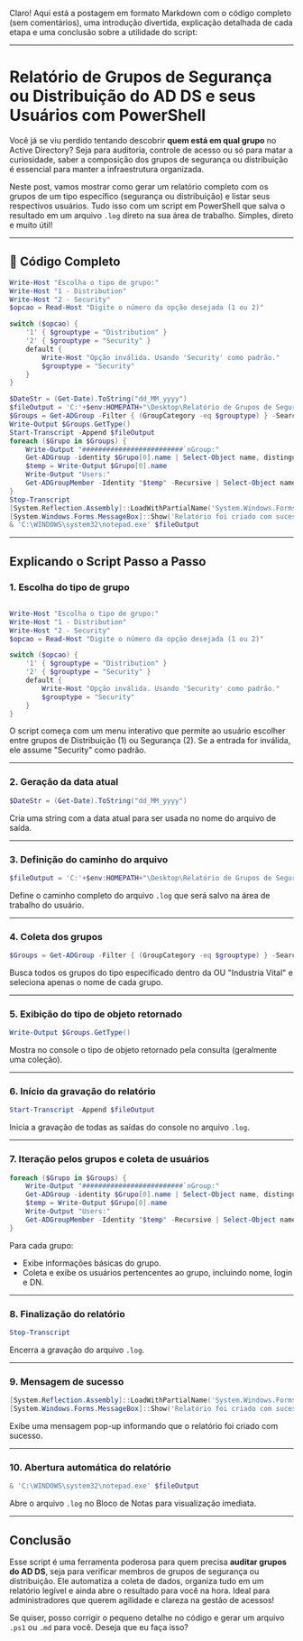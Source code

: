 Claro! Aqui está a postagem em formato Markdown com o código completo (sem comentários), uma introdução divertida, explicação detalhada de cada etapa e uma conclusão sobre a utilidade do script:

***

# Relatório de Grupos de Segurança ou Distribuição do AD DS e seus Usuários com PowerShell

Você já se viu perdido tentando descobrir **quem está em qual grupo** no Active Directory? Seja para auditoria, controle de acesso ou só para matar a curiosidade, saber a composição dos grupos de segurança ou distribuição é essencial para manter a infraestrutura organizada.

Neste post, vamos mostrar como gerar um relatório completo com os grupos de um tipo específico (segurança ou distribuição) e listar seus respectivos usuários. Tudo isso com um script em PowerShell que salva o resultado em um arquivo `.log` direto na sua área de trabalho. Simples, direto e muito útil!

***

## 📜 Código Completo

```powershell
Write-Host "Escolha o tipo de grupo:"
Write-Host "1 - Distribution"
Write-Host "2 - Security"
$opcao = Read-Host "Digite o número da opção desejada (1 ou 2)"

switch ($opcao) {
    '1' { $grouptype = "Distribution" }
    '2' { $grouptype = "Security" }
    default {
        Write-Host "Opção inválida. Usando 'Security' como padrão."
        $grouptype = "Security"
    }
}

$DateStr = (Get-Date).ToString("dd_MM_yyyy")
$fileOutput = 'C:'+$env:HOMEPATH+"\Desktop\Relatório de Grupos de Segurança e Usuários do AD - '+$DateStr+'.log'"
$Groups = Get-ADGroup -Filter { (GroupCategory -eq $grouptype) } -SearchBase "OU=Industria Vital,DC=meudominio,DC=com,DC=br" -Properties * | Select-Object name 
Write-Output $Groups.GetType()
Start-Transcript -Append $fileOutput
foreach ($Grupo in $Groups) {
    Write-Output "#########################`nGroup:"
    Get-ADGroup -identity $Grupo[0].name | Select-Object name, distinguishedName, GroupCategory, GroupScope
    $temp = Write-Output $Grupo[0].name
    Write-Output "Users:"
    Get-ADGroupMember -Identity "$temp" -Recursive | Select-Object name, SamAccountName, distinguishedName
}
Stop-Transcript
[System.Reflection.Assembly]::LoadWithPartialName('System.Windows.Forms')
[System.Windows.Forms.MessageBox]::Show('Relatório foi criado com sucesso! Local do arquivo: '+$fileOutput,'PROCESSO CONCLUÍDO')
& 'C:\WINDOWS\system32\notepad.exe' $fileOutput
```

***

## Explicando o Script Passo a Passo

### 1. Escolha do tipo de grupo

```powershell

Write-Host "Escolha o tipo de grupo:"
Write-Host "1 - Distribution"
Write-Host "2 - Security"
$opcao = Read-Host "Digite o número da opção desejada (1 ou 2)"

switch ($opcao) {
    '1' { $grouptype = "Distribution" }
    '2' { $grouptype = "Security" }
    default {
        Write-Host "Opção inválida. Usando 'Security' como padrão."
        $grouptype = "Security"
    }
}
```

O script começa com um menu interativo que permite ao usuário escolher entre grupos de Distribuição (1) ou Segurança (2). Se a entrada for inválida, ele assume "Security" como padrão.

***

### 2. Geração da data atual

```powershell
$DateStr = (Get-Date).ToString("dd_MM_yyyy")
```

Cria uma string com a data atual para ser usada no nome do arquivo de saída.

***

### 3. Definição do caminho do arquivo

```powershell
$fileOutput = 'C:'+$env:HOMEPATH+"\Desktop\Relatório de Grupos de Segurança e Usuários do AD - '+$DateStr+'.log'"
```

Define o caminho completo do arquivo `.log` que será salvo na área de trabalho do usuário.

***

### 4. Coleta dos grupos

```powershell
$Groups = Get-ADGroup -Filter { (GroupCategory -eq $grouptype) } -SearchBase "OU=Industria Vital,DC=meudominio,DC=com,DC=br" -Properties * | Select-Object name 
```

Busca todos os grupos do tipo especificado dentro da OU "Industria Vital" e seleciona apenas o nome de cada grupo.

***

### 5. Exibição do tipo de objeto retornado

```powershell
Write-Output $Groups.GetType()
```

Mostra no console o tipo de objeto retornado pela consulta (geralmente uma coleção).

***

### 6. Início da gravação do relatório

```powershell
Start-Transcript -Append $fileOutput
```

Inicia a gravação de todas as saídas do console no arquivo `.log`.

***

### 7. Iteração pelos grupos e coleta de usuários

```powershell
foreach ($Grupo in $Groups) {
    Write-Output "#########################`nGroup:"
    Get-ADGroup -identity $Grupo[0].name | Select-Object name, distinguishedName, GroupCategory, GroupScope
    $temp = Write-Output $Grupo[0].name
    Write-Output "Users:"
    Get-ADGroupMember -Identity "$temp" -Recursive | Select-Object name, SamAccountName, distinguishedName
}
```

Para cada grupo:

*   Exibe informações básicas do grupo.
*   Coleta e exibe os usuários pertencentes ao grupo, incluindo nome, login e DN.

***

### 8. Finalização do relatório

```powershell
Stop-Transcript
```

Encerra a gravação do arquivo `.log`.

***

### 9. Mensagem de sucesso

```powershell
[System.Reflection.Assembly]::LoadWithPartialName('System.Windows.Forms')
[System.Windows.Forms.MessageBox]::Show('Relatório foi criado com sucesso! Local do arquivo: '+$fileOutput,'PROCESSO CONCLUÍDO')
```

Exibe uma mensagem pop-up informando que o relatório foi criado com sucesso.

***

### 10. Abertura automática do relatório

```powershell
& 'C:\WINDOWS\system32\notepad.exe' $fileOutput
```

Abre o arquivo `.log` no Bloco de Notas para visualização imediata.

***

## Conclusão

Esse script é uma ferramenta poderosa para quem precisa **auditar grupos do AD DS**, seja para verificar membros de grupos de segurança ou distribuição. Ele automatiza a coleta de dados, organiza tudo em um relatório legível e ainda abre o resultado para você na hora. Ideal para administradores que querem agilidade e clareza na gestão de acessos!

Se quiser, posso corrigir o pequeno detalhe no código e gerar um arquivo `.ps1` ou `.md` para você. Deseja que eu faça isso?
